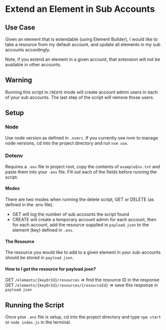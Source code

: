 # Extend an Element in Sub Accounts

## Use Case
Given an element that is extendable (using Element Builder), I would like to take a resource from my default account, and update all elements in my sub accounts accordingly.

Note, if you extend an element in a given account, that extension will not be available in other accounts.

## Warning
Running this script in `CREATE` mode will create account admin users in each of your sub accounts.  The last step of the script will remove those users.

## Setup

### Node
Use node version as defined in `.nvmrc`.  If you currently use nvm to manage node versions, cd into the project directory and run `nvm use`.

### Dotenv
Requires a `.env` file in project root, copy the contents of `exampleEnv.txt` and paste them into your `.env` file.  Fill out each of the fields before running the script.

#### Modes
There are two modes when running the delete script, GET or DELETE (as defined in the .env file).
- GET will log the number of sub accounts the script found
- CREATE will create a temporary account admin for each account, then for each account, add the resource supplied in `payload.json` to the element (key) defined in `.env`.

#### The Resource
The resource you would like to add to a given element in your sub-accounts should be stored in `payload.json`.

#### How to I get the resource for payload.json?
GET `/elements/{keyOrId}/resources` => find the resource ID in the response
GET `/elements/{keyOrId}/resources/{resourceId}` => save this response in `payload.json`

## Running the Script
Once your `.env` file is setup, cd into the project directory and type `npm start` or `node index.js` in the terminal.